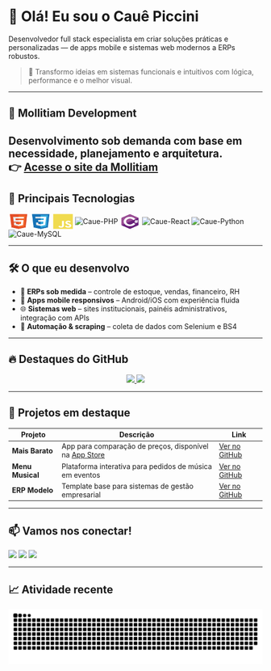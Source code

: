 # 👋 Olá! Eu sou o Cauê Piccini

Desenvolvedor full stack especialista em criar soluções práticas e personalizadas — de apps mobile e sistemas web modernos a ERPs robustos.

> 🧠 Transformo ideias em sistemas funcionais e intuitivos com lógica, performance e o melhor visual.

---

## 🌱 Mollitiam Development

Desenvolvimento sob demanda com base em necessidade, planejamento e arquitetura.  
👉 [Acesse o site da Mollitiam](https://mollitiamdevelopment.great-site.net) 
---

## 🚀 Principais Tecnologias

<div style="display: inline_block">
  <img align="center" alt="Caue-HTML" height="30" width="40" src="https://raw.githubusercontent.com/devicons/devicon/master/icons/html5/html5-original.svg">
  <img align="center" alt="Caue-CSS" height="30" width="40" src="https://raw.githubusercontent.com/devicons/devicon/master/icons/css3/css3-original.svg">
  <img align="center" alt="Caue-Js" height="30" width="40" src="https://raw.githubusercontent.com/devicons/devicon/master/icons/javascript/javascript-plain.svg">
  <img align="center" alt="Caue-PHP" height="30" width="40" src="https://cdn.jsdelivr.net/gh/devicons/devicon@latest/icons/php/php-original.svg">
  <img align="center" alt="Caue-Csharp" height="30" width="40" src="https://raw.githubusercontent.com/devicons/devicon/master/icons/csharp/csharp-original.svg">
  <img align="center" alt="Caue-React" height="30" width="40" src="https://cdn.jsdelivr.net/gh/devicons/devicon/icons/react/react-original.svg">
  <img align="center" alt="Caue-Python" height="30" width="40" src="https://cdn.jsdelivr.net/gh/devicons/devicon/icons/python/python-original.svg">
  <img align="center" alt="Caue-MySQL" height="30" width="40" src="https://cdn.jsdelivr.net/gh/devicons/devicon/icons/mysql/mysql-original.svg">
</div>

---

## 🛠️ O que eu desenvolvo

- 🧾 **ERPs sob medida** – controle de estoque, vendas, financeiro, RH
- 📱 **Apps mobile responsivos** – Android/iOS com experiência fluida
- 🌐 **Sistemas web** – sites institucionais, painéis administrativos, integração com APIs
- 🧪 **Automação & scraping** – coleta de dados com Selenium e BS4

---

## 🔥 Destaques do GitHub

<div align="center">
  <a href="https://github.com/cauepiccini">
    <img height="450em" src="https://github-readme-stats.vercel.app/api?username=cauepiccini&show_icons=true&theme=dark&include_all_commits=true&count_private=true"/>
    <img height="450em" src="https://github-readme-stats.vercel.app/api/top-langs/?username=cauepiccini&layout=compact&langs_count=16&theme=dark"/>
  </a>
</div>

---

## 📂 Projetos em destaque

| Projeto | Descrição | Link |
|---------|-----------|------|
| **Mais Barato** | App para comparação de preços, disponível na [App Store](https://apps.apple.com/br/app/mais-barato/id6746170601?l=en-GB) | [Ver no GitHub](https://github.com/cauepiccini/MaisBarato) |
| **Menu Musical** | Plataforma interativa para pedidos de música em eventos | [Ver no GitHub](https://github.com/cauepiccini/MenuMusical) |
| **ERP Modelo** | Template base para sistemas de gestão empresarial | [Ver no GitHub](https://github.com/cauepiccini/ERP-Planejamento-de-Recursos-Empresariais) | 

---

## 📫 Vamos nos conectar!

<a href="mailto:cauepiccini@gmail.com"><img src="https://img.shields.io/badge/-Gmail-%23333?style=for-the-badge&logo=gmail&logoColor=white" /></a>
<a href="https://www.linkedin.com/in/cau%C3%AA-piccini-ba31b2186/"><img src="https://img.shields.io/badge/-LinkedIn-%230077B5?style=for-the-badge&logo=linkedin&logoColor=white" /></a>
<a href="https://mollitiamdevelopment.great-site.net"><img src="https://img.shields.io/badge/-Mollitiam-%230077B5?style=for-the-badge&logoColor=white" /></a>

---

## 📈 Atividade recente

<picture>
  <source media="(prefers-color-scheme: dark)" srcset="https://raw.githubusercontent.com/platane/snk/output/github-contribution-grid-snake-dark.svg" />
  <source media="(prefers-color-scheme: light)" srcset="https://raw.githubusercontent.com/platane/snk/output/github-contribution-grid-snake.svg" />
  <img alt="github contribution grid snake animation" src="https://raw.githubusercontent.com/platane/snk/output/github-contribution-grid-snake.svg" />
</picture>
